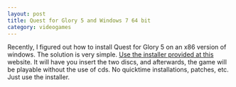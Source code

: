 ```yaml
---
layout: post
title: Quest for Glory 5 and Windows 7 64 bit
category: videogames
---
```


Recently, I figured out how to install Quest for Glory 5 on an x86 version of windows. The solution is very simple. [Use the installer provided at this](http://sierrahelp.com/Patches-Updates/NewSierraInstallers.html#Q) website. It will have you insert the two discs, and afterwards, the game will be playable without the use of cds. No quicktime installations, patches, etc. Just use the installer.
